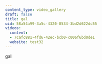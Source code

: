```yaml
---
content_type: video_gallery
draft: false
title: gal
uid: 58a54a99-3a5c-4320-8534-3bd2d622dc55
videos:
  content:
  - 7cafc881-4fd6-42ec-bcb0-c006f6bd0de1
  website: test32
---
```

gal